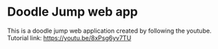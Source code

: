 # Doodle Jump web app
 This is a doodle jump web application created by following the youtube.
 Tutorial link: https://youtu.be/8xPsg6yv7TU
